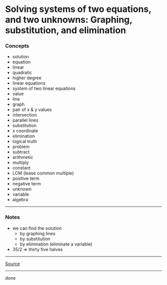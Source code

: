 # Solving systems of two equations, and two unknowns: Graphing, substitution, and elimination

### Concepts

- solution
- equation
- linear
- quadratic
- higher degree
- linear equations
- system of two linear equations
- value
- line
- graph
- pair of x & y values
- intersection
- parallel lines
- substitution
- x coordinate
- elimination
- logical truth
- problem
- subtract
- arithmetic
- multiply
- constant
- LCM (lease common multiple)
- positive term
- negative term
- unknown
- variable
- algebra

---

### Notes

- we can find the solution
    - by graphing lines
    - by substitution
    - by elimination (eliminate a variable)
- 35/2 => thirty five halves

---

[Source](https://youtu.be/2DzmE3_QS-E)

---

done